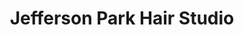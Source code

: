 ---
title: "Jefferson Park Hair Studio"
url: /chicago/jefferson-park-hair-studio/
shop: hairdresser
---